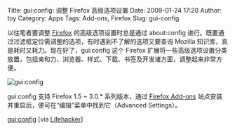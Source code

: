 Title: gui:config: 调整 Firefox 高级选项设置
Date: 2009-01-24 17:20
Author: toy
Category: Apps
Tags: Add-ons, Firefox
Slug: gui-config

以往笔者要调整 [Firefox](http://linuxtoy.org/tag/firefox)
的高级选项设置时总是通过 about:config
进行。既要通过过滤框定位需调整的选项，有时遇到不了解的选项又要查询
Mozilla 知识库，真是耗时又耗力。现在好了，gui:config 这个 Firefox
扩展将一些高级选项设置分类放置，包括亲和力、浏览器、样式、下载、书签及开发诸方面，调整起来非常方便。

![gui:config](http://i.linuxtoy.org/images/2009/01/gui-config.png)

gui:config 支持 Firefox 1.5 ~ 3.0.* 系列版本，通过 [Firefox
Add-ons](https://addons.mozilla.org/en-US/firefox/addon/5523)
站点安装并重启后，便可在“编辑”菜单中找到它（Advanced Settings）。

[gui:config](http://guiconfig.freedig.org/) [via
[Lifehacker](http://lifehacker.com/5137655/guiconfig-gives-easy-access-to-hidden-firefox-settings)]

